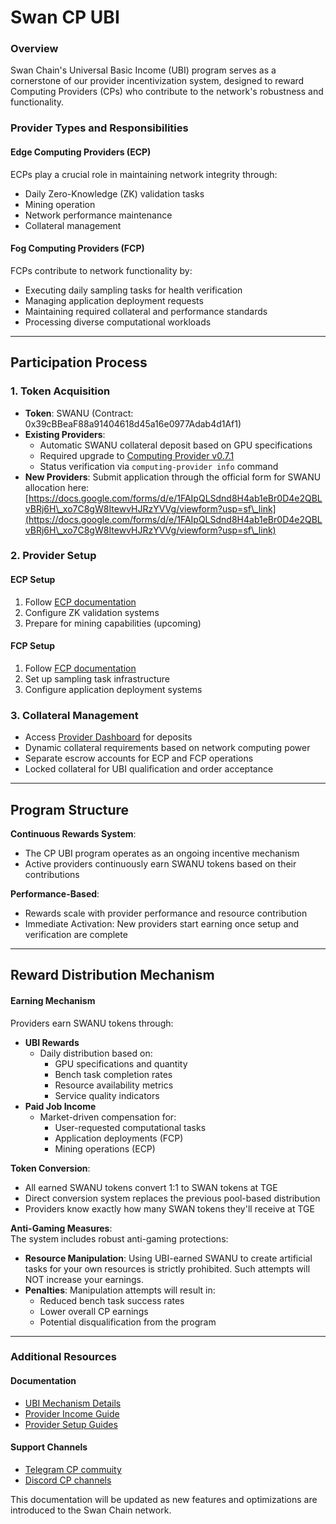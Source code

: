 # Swan CP UBI

### Overview

Swan Chain's Universal Basic Income (UBI) program serves as a cornerstone of our provider incentivization system, designed to reward Computing Providers (CPs) who contribute to the network's robustness and functionality.

### Provider Types and Responsibilities

#### Edge Computing Providers (ECP)

ECPs play a crucial role in maintaining network integrity through:

* Daily Zero-Knowledge (ZK) validation tasks
* Mining operation
* Network performance maintenance
* Collateral management

#### Fog Computing Providers (FCP)

FCPs contribute to network functionality by:

* Executing daily sampling tasks for health verification
* Managing application deployment requests
* Maintaining required collateral and performance standards
* Processing diverse computational workloads

***

## Participation Process

### 1. Token Acquisition

* **Token**: SWANU (Contract: 0x39cBBeaF88a91404618d45a16e0977Adab4d1Af1)
* **Existing Providers**:
  * Automatic SWANU collateral deposit based on GPU specifications
  * Required upgrade to [Computing Provider v0.7.1](https://github.com/swanchain/go-computing-provider/releases/tag/v0.7.1)
  * Status verification via `computing-provider info` command
* **New Providers**: Submit application through the official form for SWANU allocation here:[https://docs.google.com/forms/d/e/1FAIpQLSdnd8H4ab1eBr0D4e2QBLvBRj6H\_xo7C8gW8ItewvHJRzYVVg/viewform?usp=sf\_link](https://docs.google.com/forms/d/e/1FAIpQLSdnd8H4ab1eBr0D4e2QBLvBRj6H\_xo7C8gW8ItewvHJRzYVVg/viewform?usp=sf\_link)

### 2. Provider Setup

#### ECP Setup

1. Follow [ECP documentation](https://docs.swanchain.io/bulders/computing-provider/edge-computing-provider-ecp/ecp-setup)
2. Configure ZK validation systems
3. Prepare for mining capabilities (upcoming)

#### FCP Setup

1. Follow [FCP documentation](https://docs.swanchain.io/bulders/computing-provider/fog-computing-provider-fcp)
2. Set up sampling task infrastructure
3. Configure application deployment systems

### 3. Collateral Management

* Access [Provider Dashboard](https://provider.swanchain.io/overview) for deposits
* Dynamic collateral requirements based on network computing power
* Separate escrow accounts for ECP and FCP operations
* Locked collateral for UBI qualification and order acceptance

***

## Program Structure

**Continuous Rewards System**:

* The CP UBI program operates as an ongoing incentive mechanism
* Active providers continuously earn SWANU tokens based on their contributions

**Performance-Based**:

* Rewards scale with provider performance and resource contribution
* Immediate Activation: New providers start earning once setup and verification are complete

***

## Reward Distribution Mechanism

#### Earning Mechanism

Providers earn SWANU tokens through:

* **UBI Rewards**
  * Daily distribution based on:
    * GPU specifications and quantity
    * Bench task completion rates
    * Resource availability metrics
    * Service quality indicators
* **Paid Job Income**
  * Market-driven compensation for:
    * User-requested computational tasks
    * Application deployments (FCP)
    * Mining operations (ECP)

**Token Conversion**:

* All earned SWANU tokens convert 1:1 to SWAN tokens at TGE
* Direct conversion system replaces the previous pool-based distribution
* Providers know exactly how many SWAN tokens they'll receive at TGE

**Anti-Gaming Measures**:\
The system includes robust anti-gaming protections:

* **Resource Manipulation**: Using UBI-earned SWANU to create artificial tasks for your own resources is strictly prohibited. Such attempts will NOT increase your earnings.
* **Penalties**: Manipulation attempts will result in:
  * Reduced bench task success rates
  * Lower overall CP earnings
  * Potential disqualification from the program

***

### Additional Resources

#### Documentation

* [UBI Mechanism Details](https://docs.swanchain.io/core-concepts/protocol-stack/token/swan-universal-basic-income-ubi)
* [Provider Income Guide](https://docs.swanchain.io/core-concepts/token/swan-provider-income#conditions-for-cp-to-receive-ubi)
* [Provider Setup Guides](../bulders/computing-provider/)

#### Support Channels

* [Telegram CP commuity](https://t.me/swan\_chain)
* [Discord CP channels](https://discord.gg/swanchain)

This documentation will be updated as new features and optimizations are introduced to the Swan Chain network.
